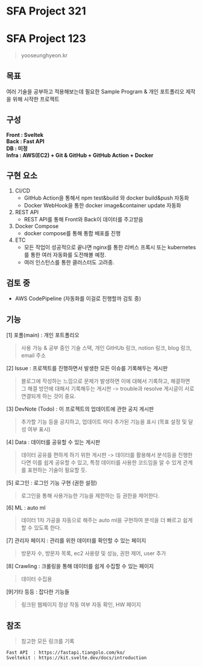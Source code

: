 # SFA Project 321
# SFA Project 123
> yooseunghyeon.kr

## 목표
여러 기술을 공부하고 적용해보는데 필요한 Sample Program & 개인 포트폴리오 제작을 위해 시작한 프로젝트

## 구성
**Front : Sveltek** <br>
**Back : Fast API** <br>
**DB : 미정** <br>
**Infra : AWS(EC2) + Git & GitHub + GitHub Action + Docker**

## 구현 요소
1. CI/CD <br>
    - GitHub Action을 통해서 npm test&build 와 docker build&push 자동화<br>
    - Docker WebHook을 통한 docker image&container update 자동화<br>
2. REST API <br>
    - REST API를 통해 Front와 Back이 데이터를 주고받음<br>
3. Docker Compose <br>
    - docker compose를 통해 통합 배포를 진행<br>
4. ETC <br>
    - 모든 작업이 성공적으로 끝나면 nginx를 통한 리버스 프록시 또는 kubernetes를 통한 여러 자동화를 도전해볼 예정.
    - 여러 인스턴스를 통한 클러스터도 고려중.

## 검토 중
* AWS CodePipeline (자동화를 이걸로 진행할까 검토 중)


## 기능
[1] 포폴(main)  : 개인 포트폴리오 <br>
> 사용 가능 & 공부 중인 기술 스택, 개인 GitHUb 링크, notion 링크, blog 링크, email 주소 <br>

[2] Issue       : 프로젝트를 진행하면서 발생한 모든 이슈를 기록해두는 게시판
> 블로그에 작성하는 느낌으로 문제가 발생하면 이에 대해서 기록하고, 해결하면 그 해결 방안에 대해서 기록해두는 게시판 -> trouble과 resolve 게시글이 서로 연결되게 하는 것이 중요.<br>

[3] DevNote (Todo)     : 이 프로젝트의 업데이트에 관한 공지 게시판 <br>
> 추가할 기능 등을 공지하고, 업데이트 마다 추가된 기능을 표시 (목표 설정 및 달성 여부 표시)<br>

[4] Data        : 데이터를 공유할 수 있는 게시판 <br>
>데이터 공유를 편하게 하기 위한 게시판 -> 데이터를 활용해서 분석등을 진행한다면 이를 쉽게 공유할 수 있고, 특정 데이터를 사용한 코드임을 알 수 있게 관계를 표현하는 기술이 필요할 듯.<br>

[5] 로그인      : 로그인 기능 구현 (권한 설정) <br>
> 로그인을 통해 사용가능한 기능을 제한하는 등 권한을 제어한다. <br>

[6] ML          : auto ml<br>
> 데이터 1차 가공을 자동으로 해주는 auto ml을 구현하여 분석을 더 빠르고 쉽게 할 수 있도록 한다.<br>

[7] 관리자 페이지 : 관리를 위한 데이터를 확인할 수 있는 페이지<br>
> 방문자 수, 방문자 목록, ec2 사용량 및 성능, 권한 제어, user 추가<br>

[8] Crawling : 크롤링을 통해 데이터를 쉽게 수집할 수 있는 페이지<br>
> 데이터 수집용<br>

[9]기타 등등 : 잡다한 기능들<br>
> 링크된 웹페이지 정상 작동 여부 자동 확인, HW 페이지<br>

## 참조
> 참고한 모든 링크를 기록

    Fast API  : https://fastapi.tiangolo.com/ko/
    Sveltekit : https://kit.svelte.dev/docs/introduction
